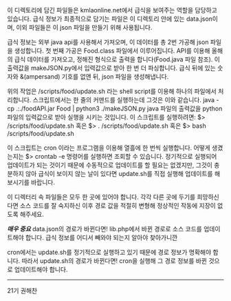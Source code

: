 이 디렉토리에 담긴 파일들은 kmlaonline.net에서 급식을 보여주는 역할을 담당하고 있습니다.
급식 정보가 최종적으로 담기는 파일은 이 디렉토리 안에 있는 data.json이며, 이외 파일들은
이 json 파일을 만들기 위해 사용됩니다.

급식 정보는 외부 java api를 사용해서 가져오며, 이 데이터를 총 2번 가공해 json 파일을 생성합니다.
첫 번째 가공은 Food.class 파일에서 이루어집니다. API를 이용해 올해의 급식 데이터를 가져오고, 
정해진 형식으로 출력을 합니다(Food.java 파일 참조). 이 출력값을 makeJSON.py에서 입력값으로 받아
한 번 더 파싱합니다. 급식 뒤에 있는 숫자와 &(ampersand) 기호를 없앤 뒤, json 파일을 생성해냅니다.

위의 작업은 /scripts/food/update.sh 라는 shell script를 이용해 하나의 파일에서 처리합니다. 
스크립트에서는 한 줄의 커맨드를 실행하는데 그것은 이와 같습니다.
java -cp .:./foodAPI.jar Food | python3 ./makeJSON.py
java 파일의 출력값을 python 파일의 입력값으로 받아 실행을 시키는 것입니다.
이 스크립트를 실행하려면:
$> /scripts/food/update.sh 혹은
$> . /scripts/food/update.sh 혹은
$> bash /scripts/food/update.sh

이 스크립트는 cron 이라는 프로그램을 이용해 열흘에 한 번씩 실행합니다. 어떻게 생겼는지는
$> crontab -e
명령어를 실행하면 조회할 수 있습니다. 정기적으로 실행되어 업데이트가 되는 것이기 때문에 수동적으로
업데이트를 할 필요는 없겠지만, 그것이 충분하지 않아 급식이 보이지 않는 날이 있다면 update.sh를 
직접 실행해 업데이트를 해보시기를 바랍니다.

이 디렉터리 속 파일들은 모두 한 곳에 있어야 합니다. 각각 다른 곳에 두기를 희망하신다면 소스 코드를
잘 숙지하신 이후 경로 값을 적절히 변형해 정상적인 작동에 지장이 없도록 해주세요.

*******매우 중요*******
data.json의 경로가 바뀐다면! lib.php에서 바뀐 경로로 소스 코드를 업데이트해야 합니다. 급식 정보를
어디서 빼와야 되는지 알아야 찾아가니깐

cron에서는 update.sh를 정기적으로 실행하고 있기 때문에 경로 정보가 명확해야 합니다.
따라서 update.sh의 경로가 바뀐다면! cron을 실행해 그 경로 정보를 바뀐 것으로 업데이트해야 합니다.
**********************

21기 권해찬
